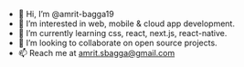 - 👋 Hi, I’m @amrit-bagga19
- 👀 I’m interested in web, mobile & cloud app development.
- 🌱 I’m currently learning css, react, next.js, react-native.
- 💞️ I’m looking to collaborate on open source projects.
- 📫 Reach me at amrit.sbagga@gmail.com

<!---
amrit-bagga19/amrit-bagga19 is a ✨ special ✨ repository because its `README.md` (this file) appears on your GitHub profile.
You can click the Preview link to take a look at your changes.
--->
